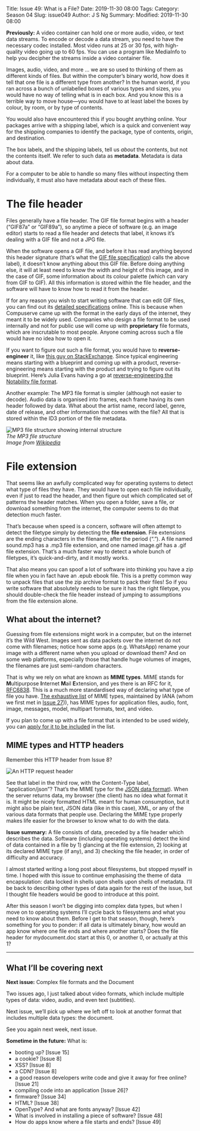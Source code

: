 Title: Issue 49: What is a File?
Date: 2019-11-30 08:00
Tags: 
Category: Season 04
Slug: issue049
Author: J S Ng
Summary: 
Modified: 2019-11-30 08:00

**Previously:** A video container can hold one or more audio, video, or text data streams. To encode or decode a data stream, you need to have the necessary codec installed. Most video runs at 25 or 30 fps, with high-quality video going up to 60 fps. You can use a program like MediaInfo to help you decipher the streams inside a video container file.

Images, audio, video, and more … we are so used to thinking of them as different kinds of files. But within the computer’s binary world, how does it tell that one file is a different type from another? In the human world, if you ran across a bunch of unlabelled boxes of various types and sizes, you would have no way of telling what is in each box. And you know this is a terrible way to move house—you would have to at least label the boxes by colour, by room, or by type of contents.

You would also have encountered this if you bought anything online. Your packages arrive with a shipping label, which is a quick and convenient way for the shipping companies to identify the package, type of contents, origin, and destination.

The box labels, and the shipping labels, tell us _about_ the contents, but not the contents itself. We refer to such data as **metadata**. Metadata is data about data.

For a computer to be able to handle so many files without inspecting them individually, it must also have metadata about each of these files.

# The file header

Files generally have a file header. The GIF file format begins with a header (“GIF87a” or “GIF89a”), so anytime a piece of software (e.g. an image editor) starts to read a file header and detects that label, it knows it’s dealing with a GIF file and not a JPG file.

When the software opens a GIF file, and before it has read anything beyond this header signature (that’s what the [GIF file specification]({filename}/season02/issue023/issue023.md)) calls the above label), it doesn’t know anything about this GIF file. Before doing anything else, it will at least need to know the width and height of this image, and in the case of GIF, some information about its colour palette (which can vary from GIF to GIF). All this information is stored within the file header, and the software will have to know how to read it from the header.

If for any reason you wish to start writing software that can edit GIF files, you can find out its [detailed specifications](https://www.w3.org/Graphics/GIF/spec-gif87.txt) online. This is because when Compuserve came up with the format in the early days of the internet, they meant it to be widely used. Companies who design a file format to be used internally and not for public use will come up with **proprietary** file formats, which are inscrutable to most people. Anyone coming across such a file would have no idea how to open it.

If you want to figure out such a file format, you would have to **reverse-engineer** it, like [this guy on StackExchange](https://reverseengineering.stackexchange.com/questions/261/how-to-reverse-engineer-a-proprietary-data-file-format-e-g-smartboard-notebook). Since typical engineering means starting with a blueprint and coming up with a product, reverse-engineering means starting with the product and trying to figure out its blueprint. Here’s Julia Evans having a go at [reverse-engineering the Notability file format](https://jvns.ca/blog/2018/03/31/reverse-engineering-notability-format/).

Another example: The MP3 file format is simpler (although not easier to decode). Audio data is organised into frames, each frame having its own header followed by data. What about the artist name, record label, genre, date of release, and other information that comes with the file? All that is stored within the ID3 portion of the file metadata.

![MP3 file structure showing internal structure]({attach}/season04/issue049/issue049_01.png)  
*The MP3 file structure<br />Image from [Wikipedia](https://en.wikipedia.org/wiki/MP3#/media/File:Mp3filestructure.svg)*    

# File extension

That seems like an awfully complicated way for operating systems to detect what type of files they have. They would have to open each file individually, even if just to read the header, and then figure out which complicated set of patterns the header matches. When you open a folder, save a file, or download something from the internet, the computer seems to do that detection much faster.

That’s because when speed is a concern, software will often attempt to detect the filetype simply by detecting the **file extension**. File extensions are the ending characters in the filename, after the period (“.”). A file named sound.mp3 has a .mp3 file extension, and one named image.gif has a .gif file extension. That’s a much faster way to detect a whole bunch of filetypes, it’s quick-and-dirty, and it mostly works.

That also means you can spoof a lot of software into thinking you have a zip file when you in fact have an .epub ebook file. This is a pretty common way to unpack files that use the zip archive format to pack their files! So if you write software that absolutely needs to be sure it has the right filetype, you should double-check the file header instead of jumping to assumptions from the file extension alone.

## What about the internet?

Guessing from file extensions might work in a computer, but on the internet it’s the Wild West. Images sent as data packets over the internet do not come with filenames; notice how some apps (e.g. WhatsApp) rename your image with a different name when you upload or download them? And on some web platforms, especially those that handle huge volumes of images, the filenames are just semi-random characters.

That is why we rely on what are known as **MIME types**. MIME stands for **M**ultipurpose **I**nternet **M**ail **E**xtension, and yes there is an RFC for it, [RFC6838](https://tools.ietf.org/html/rfc6838). This is a much more standardised way of declaring what type of file you have. [The exhaustive list](https://www.iana.org/assignments/media-types/media-types.xhtml#examples) of MIME types, maintained by IANA (whom we first met in [Issue 27]({filename}/season03/issue027/issue027.md))), has MIME types for application files, audio, font, image, messages, model, multipart formats, text, and video.

If you plan to come up with a file format that is intended to be used widely, you can [apply for it to be included](https://www.iana.org/form/media-types) in the list.

## MIME types and HTTP headers

Remember this HTTP header from Issue 8?

![An HTTP request header]({attach}/season01/issue008/issue008_01.png)

See that label in the third row, with the Content-Type label, “application/json”? That’s the MIME type for the [JSON data format]({filename}/season01/issue005/issue005.md)). When the server returns data, my browser (the client) has no idea what format it is. It might be nicely formatted HTML meant for human consumption, but it might also be plain text, JSON data (like in this case), XML, or any of the various data formats that people use. Declaring the MIME type properly makes life easier for the browser to know what to do with the data.

**Issue summary:** A file consists of data, preceded by a file header which describes the data. Software (including operating systems) detect the kind of data contained in a file by 1) glancing at the file extension, 2) looking at its declared MIME type (if any), and 3) checking the file header, in order of difficulty and accuracy.

I almost started writing a long post about filesystems, but stopped myself in time. I hoped with this issue to continue emphasising the theme of data encapsulation: data locked in shells upon shells upon shells of metadata. I’ll be back to describing other types of data again for the rest of the issue, but I thought file headers would be good to introduce at this point.

After this season I won’t be digging into complex data types, but when I move on to operating systems I’ll cycle back to filesystems and what you need to know about them. Before I get to that season, though, here’s something for you to ponder: if all data is ultimately binary, how would an app know where one file ends and where another starts? Does the file header for mydocument.doc start at this 0, or another 0, or actually at this 1?

-----

## What I’ll be covering next

**Next issue:** Complex file formats and the Document

Two issues ago, I just talked about video formats, which include multiple types of data: video, audio, and even text (subtitles).

Next issue, we’ll pick up where we left off to look at another format that includes multiple data types: the document.

See you again next week, next issue.

**Sometime in the future:** What is:

- booting up? [Issue 15]
- a cookie? [Issue 8]
- XSS? [Issue 8]
- a CDN? [Issue 8]
- a good reason developers write code and give it away for free online? [Issue 21]
- compiling code into an application [Issue 26]?
- firmware? [Issue 34]
- HTML? [Issue 38]
- OpenType? And what are fonts anyway? [Issue 42]
- What is involved in installing a piece of software? [Issue 48]
- How do apps know where a file starts and ends? [Issue 49]
